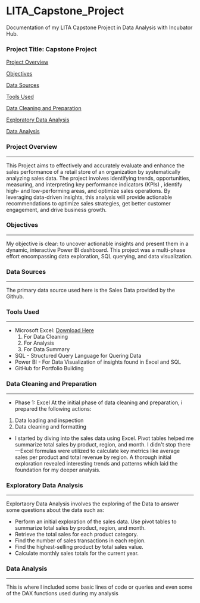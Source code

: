  # LITA_Capstone_Project
Documentation of my LITA Capstone Project in Data Analysis with Incubator Hub.

### Project Title: Capstone Project

[Project Overview](#project-overview)

[Objectives](#objectives)

[Data Sources](#data-sources)

[Tools Used](#tools-used)

[Data Cleaning and Preparation](#data-cleaning-and-preparation)

[Exploratory Data Analysis](#exploratory-data-analysis)

[Data Analysis](#data-analysis)

### Project Overview
---
This Project aims to effectively and accurately evaluate and enhance the sales performance of a retail store of an organization by systematically analyzing sales data. The project involves identifying trends, opportunities, measuring, and interpreting key performance indicators (KPIs) , identify high- and low-performing areas, and optimize sales operations. By leveraging data-driven insights, this analysis will provide actionable recommendations to optimize sales strategies, get better customer engagement, and drive business growth.

### Objectives
---
My objective is clear: to uncover actionable insights and present them in a dynamic, interactive Power BI dashboard. This project was a multi-phase effort encompassing data exploration, SQL querying, and data visualization.

### Data Sources
---
The primary data source used here is the Sales Data provided by the Github.

### Tools Used
---
- Microsoft Excel: [Download Here](https://docs.google.com/spreadsheets/d/1GhpbKiXRyB4eSqaAIWdomrBeae667N9K/edit?gid=377935022#gid=377935022)
   1. For Data Cleaning
   2. For Analysis
   3. For Data Summary
- SQL - Structured Query Language for Quering Data
- Power BI - For Data Visualization of insights found in Excel and SQL
- GitHub for Portfolio Building

### Data Cleaning and Preparation
---
- Phase 1: Excel 
At the initial phase of data cleaning and preparation, i prepared the following actions:
1. Data loading and inspection
2. Data cleaning and formatting
- I started by diving into the sales data using Excel. Pivot tables helped me summarize total sales by product, region, and month. I didn't stop there—Excel formulas were utilized to calculate key metrics like average sales per product and total revenue by region. A thorough initial exploration revealed interesting trends and patterns which laid the foundation for my deeper analysis.

### Exploratory Data Analysis
---
Explortaory Data Analysis involves the exploring of the Data to answer some questions about the data such as:
- Perform an initial exploration of the sales data. Use pivot tables to summarize total sales by product, region, and month.
- Retrieve the total sales for each product category.
- Find the number of sales transactions in each region.
- Find the highest-selling product by total sales value.
- Calculate monthly sales totals for the current year.

 ### Data Analysis
 ---
 This is where I included some basic lines of code or queries and even some of the DAX functions used during my analysis

